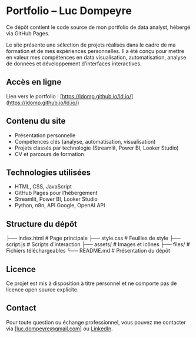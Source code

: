 # Portfolio – Luc Dompeyre

Ce dépôt contient le code source de mon portfolio de data analyst, hébergé via GitHub Pages.

Le site présente une sélection de projets réalisés dans le cadre de ma formation et de mes expériences personnelles. Il a été conçu pour mettre en valeur mes compétences en data visualisation, automatisation, analyse de données et développement d’interfaces interactives.

## Accès en ligne

Lien vers le portfolio : [https://ldomp.github.io/ld.io/](https://ldomp.github.io/ld.io/)  

## Contenu du site

- Présentation personnelle
- Compétences clés (analyse, automatisation, visualisation)
- Projets classés par technologie (Streamlit, Power BI, Looker Studio)
- CV et parcours de formation

## Technologies utilisées

- HTML, CSS, JavaScript
- GitHub Pages pour l’hébergement
- Streamlit, Power BI, Looker Studio
- Python, n8n, API Google, OpenAI API

## Structure du dépôt
├── index.html # Page principale 
├── style.css # Feuilles de style 
├── script.js # Scripts d'interaction 
├── assets/ # Images et icônes 
├── files/ # Fichiers téléchargeables 
└── README.md # Présentation du dépôt

## Licence

Ce projet est mis à disposition à titre personnel et ne comporte pas de licence open source explicite.

## Contact

Pour toute question ou échange professionnel, vous pouvez me contacter via [luc.dompeyre@gmail.com] ou [LinkedIn](https://linkedin.com/in/luc-dompeyre).